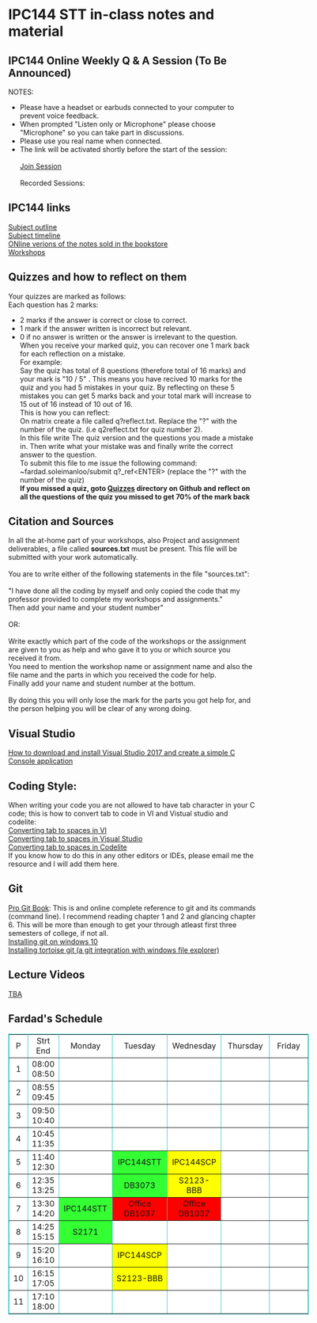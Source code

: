 # IPC144 STT in-class notes and material 

## IPC144 Online Weekly Q & A Session (To Be Announced)
NOTES: <br />
- Please have a headset or earbuds connected to your computer to prevent voice feedback. <br />
- When prompted "Listen only or Microphone" please choose "Microphone" so you can take part in discussions. <br />
- Please use you real name when connected.<br />
- The link will be activated shortly before the start of the session:<br /><br />
[Join Session](https://github.com/Seneca-144100/IPC-NOTES-SHI/blob/master/README.md) <br /> <br />
Recorded Sessions: <br />


## IPC144 links 
[Subject outline](https://ict.senecacollege.ca/course/ipc144)<br />
[Subject timeline](https://scs.senecac.on.ca/~ipc144/pages/timeline.html)<br />
[ONline verions of the notes sold in the bookstore](https://scs.senecac.on.ca/~ipc144/pages/content/index.html)<br />
[Workshops](https://github.com/Seneca-144100/IPC-Workshops)<br />
## Quizzes and how to reflect on them 
Your quizzes are marked as follows:<br />
Each question has 2 marks:<br />
- 2 marks if the answer is correct or close to correct.<br /> 
- 1 mark if the answer written is incorrect but relevant. <br />
- 0 if  no answer is written or the answer is irrelevant to the question.<br />
When you receive your marked quiz, you can recover one 1 mark back for each reflection on a mistake.<br /> 
For example: <br />
Say the quiz has total of 8 questions (therefore total of 16 marks) and your mark is "10 / 5" . This means you have recived 10 marks for the quiz and you had 5 mistakes in your quiz. By reflecting on these 5 mistakes you can get 5 marks back and your total mark will increase to 15 out of 16 instead of 10 out of 16.<br /> 
This is how you can reflect:<br /> 
On matrix create a file called q?reflect.txt. Replace the "?" with the number of the quiz. (i.e q2reflect.txt for quiz number 2).<br />
In this file write The quiz version and the questions you made a mistake in. Then write what your mistake was and finally write the correct answer to the question.<br />
To submit this file to me issue the following command:<br />
~fardad.soleimanloo/submit q?_ref&lt;ENTER&gt; (replace the "?" with the number of the quiz)<br />
**If you missed a quiz, goto [Quizzes](https://github.com/Seneca-144100/IPC-NOTES-SHI/tree/master/Quizzes) directory on Github and reflect on all the questions of the quiz you missed to get 70% of the mark back**

## Citation and Sources 
In all the at-home part of your workshops, also Project and assignment deliverables, a file called **sources.txt** must be present. This file will be submitted with your work automatically.<br />   
You are to write either of the following statements in the file "sources.txt":<br /><br />
"I have done all the coding by myself and only copied the code that my professor provided to complete my workshops and assignments."<br />
Then add your name and your student number"<br /><br />
OR:<br /><br />
Write exactly which part of the code of the workshops or the assignment are given to you as help and who gave it to you or which source you received it from. <br />
You need to mention the workshop name or assignment name and also the file name and the parts in which you received the code for help.<br />
Finally add your name and student number at the bottum.<br /><br />
By doing this you will only lose the mark for the parts you got help for, and the person helping you will be clear of any wrong doing. 

## Visual Studio
[How to download and install Visual Studio 2017 and create a simple C Console application](https://www.youtube.com/watch?v=rdtPA3mCsuk)<br />
## Coding Style:
When writing your code you are not allowed to have tab character in your C code; this is how to convert tab to code in VI and Vistual studio and codelite: <br />
[Converting tab to spaces in VI](http://vim.wikia.com/wiki/Converting_tabs_to_spaces) <br />
[Converting tab to spaces in Visual Studio](https://www.youtube.com/watch?v=oW4viEA72UI)<br />
[Converting tab to spaces in Codelite](https://www.youtube.com/watch?v=XQMPJpA8fJI&t)<br />
If you know how to do this in any other editors or IDEs, please email me the resource and I will add them here.

## Git
[Pro Git Book](https://git-scm.com/book): This is and online complete reference to git and its commands (command line). I recommend reading chapter 1 and 2 and glancing chapter 6. This will be more than enough to get your through atleast first three semesters of college, if not all. <br />
[Installing git on windows 10](https://www.youtube.com/watch?v=PXQif4EZd3Y)  <br />
[Installing tortoise git (a git integration with windows file explorer)](https://www.youtube.com/watch?v=pttIoMyyMaM) <br />

## Lecture Videos
[TBA]() <br />



## Fardad's Schedule 
<table style="background-color: White; width: 608px;"
bordercolorlight="#72D8D8" bordercolordark="#2D9F9F" border="1"
bordercolor="#38c7c7" cellpadding="0" cellspacing="0">
<tbody>
<tr>
<td align="center" valign="middle" width="18">P</td>
<td align="center" valign="middle" width="45">Strt<br>
End</td>
<td align="center" valign="middle" width="101">Monday</td>
<td align="center" valign="middle" width="109">Tuesday</td>
<td align="center" valign="middle" width="102">Wednesday</td>
<td align="center" valign="middle" width="109">Thursday</td>
<td align="center" valign="middle" width="108">Friday</td>
</tr>
<tr>
<td align="center" valign="middle" width="18">1</td>
<td align="center" valign="middle" width="45">08:00<br>
08:50</td>
<td align="center" bgcolor="White" width="101">&nbsp;</td>
<td align="center" bgcolor="#ffffff">&nbsp;</td>
<td align="center" bgcolor="#ffffff" width="102">&nbsp;</td>
<td align="center" bgcolor="#ffffff">&nbsp;</td>
<td align="center" bgcolor="#ffffff" width="108">&nbsp;</td>
</tr>
<tr>
<td align="center" valign="middle" width="18">2</td>
<td align="center" valign="middle" width="45">08:55<br>
09:45</td>
<td align="center" bgcolor="#ffffff" width="101">&nbsp;</td>
<td align="center" bgcolor="#ffffff">&nbsp;</td>
<td align="center" bgcolor="#ffffff" width="102">&nbsp;</td>
<td align="center" bgcolor="#ffffff">&nbsp;</td>
<td align="center" bgcolor="#ffffff">&nbsp;</td>
</tr>
<tr>
<td align="center" valign="middle" width="18">3</td>
<td align="center" valign="middle" width="45">09:50<br>
10:40</td>
<td style="background-color: white;" align="center"
bgcolor="#33ff33">&nbsp;</td>
<td align="center" bgcolor="#ffffff" width="109">&nbsp;</td>
<td
style="width: 102px; text-align: center; background-color: white;"><br>
</td>
<td align="center">&nbsp;</td>
<td align="center" bgcolor="#ffffff">&nbsp;</td>
</tr>
<tr>
<td align="center" height="38" valign="middle" width="18">4</td>
<td align="center" height="38" valign="middle" width="45">10:45<br>
11:35</td>
<td style="background-color: white;" align="center"
bgcolor="#33ff33">&nbsp;</td>
<td align="center" valign="middle" width="109">&nbsp;</td>
<td
style="width: 102px; text-align: center; background-color: white;"><br>
</td>
<td align="center">&nbsp;</td>
<td align="center" bgcolor="#ffffff">&nbsp;</td>
</tr>
<tr>
<td align="center" valign="middle" width="18">5</td>
<td align="center" valign="middle" width="45">11:40<br>
12:30</td>
<td style="width: 101px; text-align: center;"><br>
</td>
<td
style="text-align: center; background-color: rgb(51, 255, 51);">
IPC144STT<br>
</td>
<td
style="width: 102px; text-align: center; background-color: yellow;">
IPC144SCP<br>
</td>
<td style="text-align: center; background-color: white;">&nbsp;<br>
</td>
<td align="center" bgcolor="#ffffff" width="108">&nbsp;</td>
</tr>
<tr>
<td align="center" height="28" valign="middle" width="18">6</td>
<td align="center" height="28" valign="middle" width="45">12:35<br>
13:25</td>
<td align="center" width="101"><br>
</td>
<td
style="text-align: center; background-color: rgb(51, 255, 51);">DB3073<br>
</td>
<td
style="width: 102px; vertical-align: middle; text-align: center; background-color: yellow;">S2123-BBB<br>
</td>
<td style="text-align: center;"><br>
</td>
<td align="center" bgcolor="#ffffff" valign="middle" width="108">&nbsp;</td>
</tr>
<tr>
<td align="center" valign="middle" width="18">7</td>
<td align="center" valign="middle" width="45">13:30<br>
14:20</td>
<td
style="width: 101px; text-align: center; background-color: rgb(51, 255, 51);">IPC144STT<br>
</td>
<td
style="width: 109px; text-align: center; background-color: red;">Office<br>
DB1037<br>
</td>
<td style="text-align: center; background-color: red;">Office<br>
DB1037<br>
</td>
<td align="center"><br>
</td>
<td align="center" bgcolor="#ffffff">&nbsp;</td>
</tr>
<tr>
<td align="center" valign="middle" width="18">8</td>
<td align="center" valign="middle" width="45">14:25<br>
15:15</td>
<td
style="width: 101px; vertical-align: middle; text-align: center; background-color: rgb(51, 255, 51);">S2171<br>
</td>
<td align="center" valign="middle" width="109"><br>
</td>
<td align="center"><br>
</td>
<td align="center"><br>
</td>
<td align="center" bgcolor="#ffffff">&nbsp;</td>
</tr>
<tr>
<td align="center" valign="middle" width="18">9</td>
<td align="center" valign="middle" width="45">15:20<br>
16:10</td>
<td style="text-align: center; background-color: white;"> <br>
</td>
<td style="text-align: center; background-color: yellow;">IPC144SCP<br>
</td>
<td style="text-align: center; background-color: white;">&nbsp;</td>
<td style="text-align: center;"><br>
</td>
<td align="center" bgcolor="#ffffff" width="108">&nbsp;</td>
</tr>
<tr>
<td align="center" height="37" valign="middle" width="18">10</td>
<td align="center" height="37" valign="middle" width="45">16:15<br>
17:05</td>
<td
style="width: 101px; vertical-align: middle; text-align: center; background-color: white;">&nbsp;</td>
<td
style="width: 109px; vertical-align: middle; height: 37px; text-align: center; background-color: yellow;">S2123-BBB<br>
</td>
<td style="text-align: center; background-color: white;">&nbsp;</td>
<td style="text-align: center;"><br>
</td>
<td align="center" bgcolor="#ffffff" valign="middle" width="108">&nbsp;</td>
</tr>
<tr>
<td align="center" height="37" valign="middle">11</td>
<td align="center" height="37" valign="middle">17:10<br>
18:00</td>
<td align="center" bgcolor="#ffffff" valign="middle">&nbsp;</td>
<td align="center" bgcolor="#ffffff" height="37" valign="middle">&nbsp;</td>
<td align="center">&nbsp;</td>
<td align="center" bgcolor="#ffffff">&nbsp;</td>
<td align="center" bgcolor="#ffffff" valign="middle">&nbsp;</td>
</tr>
</tbody>
</table>

